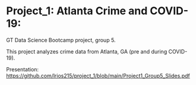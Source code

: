 # Project_1: Atlanta Crime and COVID-19:
GT Data Science Bootcamp project, group 5.

This project analyzes crime data from Atlanta, GA (pre and during COVID-19).

Presentation: https://github.com/lrios215/project_1/blob/main/Project1_Group5_Slides.pdf
